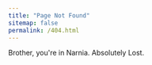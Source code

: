 ```yaml
---
title: "Page Not Found"
sitemap: false
permalink: /404.html
---
```


Brother, you're in Narnia. Absolutely Lost.
